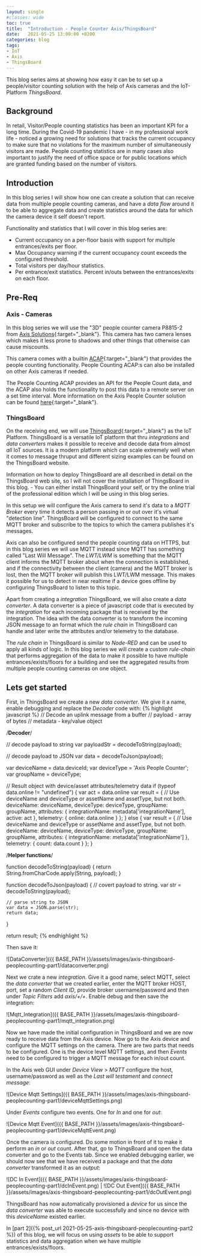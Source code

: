 ```yaml
---
layout: single
#classes: wide
toc: true
title:  "Introduction - People Counter Axis/ThingsBoard"
date:   2021-05-25 13:00:00 +0200
categories: blog
tags: 
- IoT
- Axis
- ThingsBoard
---
```


This blog series aims at showing how easy it can be to set up a people/visitor counting solution with the help of Axis cameras and the IoT-Platform *ThingsBoard*.

## Background

In retail, Visitor/People counting statistics has been an important KPI for a long time. During the Covid-19 pandemic I have - in my professional work life - noticed a growing need for solutions that tracks the current occupancy to make sure that no violations for the maximum number of simultaneously visitors are made. People counting statistics are in many cases also important to justify the need of office space or for public locations which are granted funding based on the number of visitors.

## Introduction

In this blog series I will show how one can create a solution that can receive data from multiple people counting cameras, and have a *data flow* around it to be able to aggregate data and create statistics around the data for which the camera device it self doesn't report.

Functionality and statistics that I will cover in this blog series are:

* Current occupancy on a per-floor basis with support for multiple entrances/exits per floor.
* Max Occupancy warning if the current occupancy count exceeds the configured threshold.
* Total visitors per day/hour statistics.
* Per entrance/exit statistics. Percent in/outs between the entrances/exits on each floor.

## Pre-Req

### Axis - Cameras

In this blog series we will use the "3D" people counter camera P8815-2 from [Axis Solutions](https://www.axis.com/sv-se/products/axis-p8815-2-3d-people-counter){:target="_blank"}. This camera has two camera lenses which makes it less prone to shadows and other things that otherwise can cause miscounts.

This camera comes with a builtin [ACAP](https://www.axis.com/products/analytics/acap){:target="_blank"} that provides the people counting functionality. People Counting ACAP:s can also be installed on other Axis cameras if needed.

The People Counting ACAP provides an API for the People Count data, and the ACAP also holds the functionality to post this data to a remote server on a set time interval. More information on the Axis People Counter solution can be found [here](https://www.axis.com/products/axis-people-counter){:target="_blank"}.

### ThingsBoard

On the receiving end, we will use [ThingsBoard](https://ThingsBoard.io){:target="_blank"} as the IoT Platform. ThingsBoard is a versatile IoT platform that thru *integrations* and *data converters* makes it possible to receive and decode data from almost *all* IoT sources. It is a modern platform which can scale extremely well when it comes to message thruput and different sizing examples can be found on the ThingsBoard website.

Information on how to deploy ThingsBoard are all described in detail on the ThingsBoard web site, so I will not cover the installation of ThingsBoard in this blog. - You can either install ThingsBoard your self, or try the online trial of the professional edition which I will be using in this blog series.

In this setup we will configure the Axis camera to send it's data to a *MQTT Broker* every time it detects a person passing in or out over it's virtual "detection line". ThingsBoard will be configured to connect to the same MQTT broker and subscribe to the topics to which the camera publishes it's messages.

Axis can also be configured send the people counting data on HTTPS, but in this blog series we will use MQTT instead since MQTT has something called "Last Will Message". The *LWT/LWM* is something that the MQTT client informs the MQTT broker about when the connection is established, and if the connectivity between the client (camera) and the MQTT broker is lost, then the MQTT broker will publish this LWT/LWM message. This makes it possible for us to detect in near realtime if a device goes offline by configuring ThingsBoard to listen to this topic.

Apart from creating a *integration* ThingsBoard, we will also create a *data converter*. A data converter is a piece of javascript code that is executed by the *integration* for each incoming package that is received by the integration. The idea with the data converter is to transform the incoming JSON message to an format which the *rule chain* in ThingsBoard can handle and later write the attributes and/or telemetry to the database.

The *rule chain* in ThingsBoard is similar to *Node-RED* and can be used to apply all kinds of logic. In this blog series we will create a custom *rule-chain* that performs aggregation of the data to make it possible to have multiple entrances/exists/floors for a building and see the aggregated results from multiple people counting cameras on one object.

## Lets get started

First, in ThingsBoard we create a new *data converter*. We give it a name, enable debugging and replace the *Decoder* code with:
{% highlight javascript %}
// Decode an uplink message from a buffer
// payload - array of bytes
// metadata - key/value object

/**Decoder**/

// decode payload to string
var payloadStr = decodeToString(payload);

// decode payload to JSON
var data = decodeToJson(payload);

var deviceName = data.deviceId;
var deviceType = 'Axis People Counter';
var groupName = deviceType;

// Result object with device/asset attributes/telemetry data
if (typeof data.online != "undefined") {
    var act = data.online
    var result = {
        // Use deviceName and deviceType or assetName and assetType, but not both.
        deviceName: deviceName,
        deviceType: deviceType,
        groupName: groupName,
        attributes: {
            integrationName: metadata['integrationName'],
            active: act
        },
        telemetry: {
            online: data.online
        }
    };
} else {
    var result = {
        // Use deviceName and deviceType or assetName and assetType, but not both.
        deviceName: deviceName,
        deviceType: deviceType,
        groupName: groupName,
        attributes: {
            integrationName: metadata['integrationName']
        },
        telemetry: {
            count: data.count
        }
    };
}

/**Helper functions**/

function decodeToString(payload) {
    return String.fromCharCode.apply(String, payload);
}

function decodeToJson(payload) {
    // covert payload to string.
    var str = decodeToString(payload);

    // parse string to JSON
    var data = JSON.parse(str);
    return data;
}

return result;
{% endhighlight %}

Then save it:

![DataConverter]({{ BASE_PATH }}/assets/images/axis-thingsboard-peoplecounting-part1/dataconverter.png)

Next we crate a new *integration*. Give it a good name, select MQTT, select the *data converter* that we created earlier, enter the MQTT broker HOST, port, set a random *Client ID*, provide broker username/password and then under *Topic Filters* add *axis/+/+*. Enable debug and then save the integration:

![Mqtt_Integration]({{ BASE_PATH }}/assets/images/axis-thingsboard-peoplecounting-part1/mqtt_integration.png)

Now we have made the initial configuration in ThingsBoard and we are now ready to receive data from the Axis device. Now go to the Axis device and configure the MQTT settings on the camera. There are two parts that needs to be configured. One is the device level MQTT settings, and then *Events* need to be configured to trigger a MQTT message for each in/out count.

In the Axis web GUI under *Device View* > *MQTT* configure the host, username/password as well as the *Last will testament* and *connect message*:

![Device Mqtt Settings]({{ BASE_PATH }}/assets/images/axis-thingsboard-peoplecounting-part1/deviceMqttSettings.png)

Under *Events* configure two events. One for *In* and one for *out*:

![Device Mqtt Event]({{ BASE_PATH }}/assets/images/axis-thingsboard-peoplecounting-part1/deviceMqttEvent.png)

Once the camera is configured. Do some motion in front of it to make it perform an *in* or *out* count. After that, go to ThingsBoard and open the data converter and go to the Events tab. Since we enabled debugging earlier, we should now see that we have received a package and that the *data converter* transformed it as an *output*:

![DC In Event]({{ BASE_PATH }}/assets/images/axis-thingsboard-peoplecounting-part1/dcInEvent.png) | ![DC Out Event]({{ BASE_PATH }}/assets/images/axis-thingsboard-peoplecounting-part1/dcOutEvent.png)

ThingsBoard has now automatically provisioned a *device* for us since the *data converter* was able to execute successfully and since no device with this *deviceName* existed earlier.

In [part 2]({% post_url 2021-05-25-axis-thingsboard-peoplecounting-part2 %}) of this blog, we will focus on using *assets* to be able to support statistics and data aggregation when we have multiple entrances/exists/floors.
